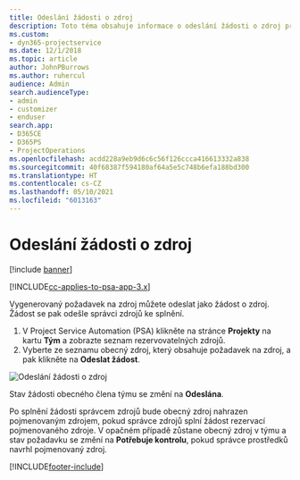 ```yaml
---
title: Odeslání žádosti o zdroj
description: Toto téma obsahuje informace o odeslání žádosti o zdroj projektu.
ms.custom:
- dyn365-projectservice
ms.date: 12/1/2018
ms.topic: article
author: JohnPBurrows
ms.author: ruhercul
audience: Admin
search.audienceType:
- admin
- customizer
- enduser
search.app:
- D365CE
- D365PS
- ProjectOperations
ms.openlocfilehash: acdd228a9eb9d6c6c56f126ccca416613332a838
ms.sourcegitcommit: 40f68387f594180af64a5e5c748b6efa188bd300
ms.translationtype: HT
ms.contentlocale: cs-CZ
ms.lasthandoff: 05/10/2021
ms.locfileid: "6013163"
---
```

# <a name="submitting-a-resource-request"></a>Odeslání žádosti o zdroj

[!include [banner](../includes/psa-now-project-operations.md)]

[!INCLUDE[cc-applies-to-psa-app-3.x](../includes/cc-applies-to-psa-app-3x.md)]

Vygenerovaný požadavek na zdroj můžete odeslat jako žádost o zdroj. Žádost se pak odešle správci zdrojů ke splnění.

1. V Project Service Automation (PSA) klikněte na stránce **Projekty** na kartu **Tým** a zobrazte seznam rezervovatelných zdrojů. 
2. Vyberte ze seznamu obecný zdroj, který obsahuje požadavek na zdroj, a pak klikněte na **Odeslat žádost**.

![Odeslání žádosti o zdroj](media/RM-how-to-18.png)

Stav žádosti obecného člena týmu se změní na **Odeslána**.

Po splnění žádosti správcem zdrojů bude obecný zdroj nahrazen pojmenovaným zdrojem, pokud správce zdrojů splní žádost rezervací pojmenovaného zdroje. V opačném případě zůstane obecný zdroj v týmu a stav požadavku se změní na **Potřebuje kontrolu**, pokud správce prostředků navrhl pojmenovaný zdroj.


[!INCLUDE[footer-include](../includes/footer-banner.md)]
